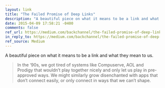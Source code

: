 ```yaml
---
layout: link
title: "The Failed Promise of Deep Links"
description: "A beautiful piece on what it means to be a link and what they mean to us."
date: 2015-04-09 17:58:21 -0400
comments: false
ref_url: https://medium.com/backchannel/the-failed-promise-of-deep-links-aa307b3abaa5
in_reply_to: https://medium.com/backchannel/the-failed-promise-of-deep-links-aa307b3abaa5
ref_source: Medium
---
```


A beautiful piece on what it means to be a link and what they mean to us.

> In the ‘90s, we got tired of systems like Compuserve, AOL and Prodigy that wouldn’t play together nicely and only let us play in pre-approved ways. We might similarly grow disenchanted with apps that don’t connect easily, or only connect in ways that we can’t shape.